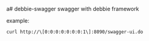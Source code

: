 a# debbie-swagger
swagger with debbie framework

example:
```bash
curl http://\[0:0:0:0:0:0:0:1\]:8090/swagger-ui.do
```


